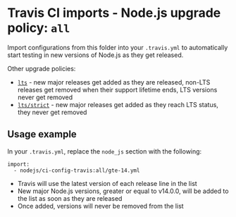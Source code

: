 # Travis CI imports - Node.js upgrade policy: `all`

Import configurations from this folder into your `.travis.yml` to automatically start testing in new versions of Node.js as they get released.

Other upgrade policies:

- [`lts`](../lts) - new major releases get added as they are released, non-LTS releases get removed when their support lifetime ends, LTS versions never get removed
- [`lts/strict`](../lts/strict) - new major releases get added as they reach LTS status, they never get removed   


## Usage example

In your `.travis.yml`, replace the `node_js` section with the following:

```
import:
  - nodejs/ci-config-travis:all/gte-14.yml
```

- Travis will use the latest version of each release line in the list
- New major Node.js versions, greater or equal to v14.0.0, will be added to the list as soon as they are released
- Once added, versions will never be removed from the list
